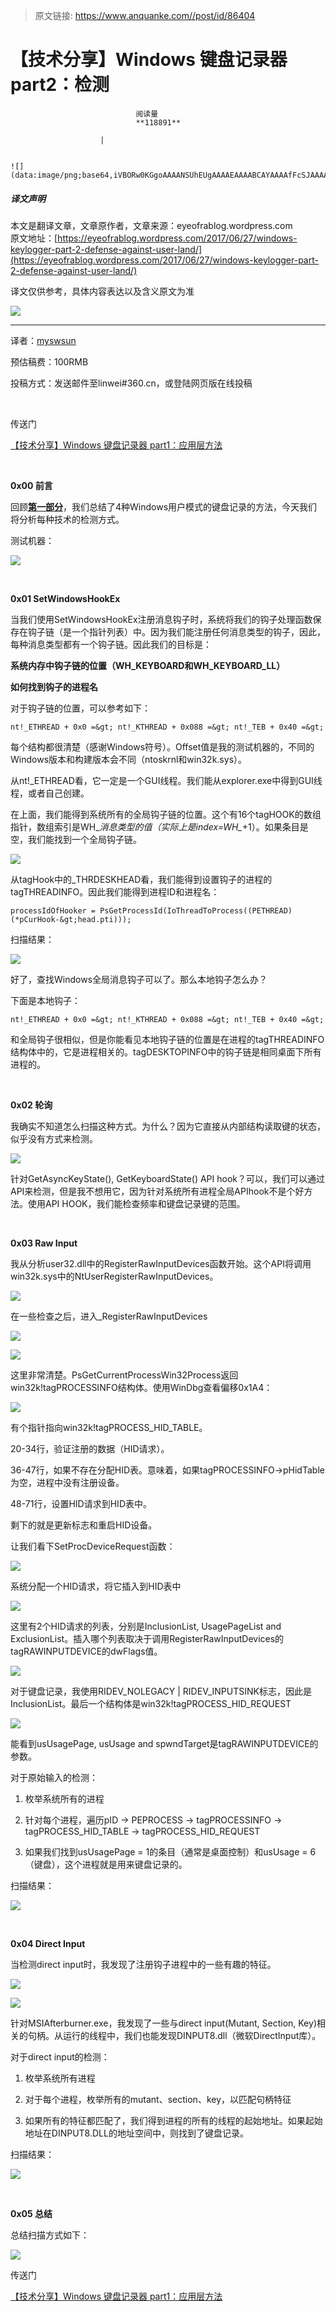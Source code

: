 > 原文链接: https://www.anquanke.com//post/id/86404 


# 【技术分享】Windows 键盘记录器 part2：检测


                                阅读量   
                                **118891**
                            
                        |
                        
                                                                                                                                    ![](data:image/png;base64,iVBORw0KGgoAAAANSUhEUgAAAAEAAAABCAYAAAAfFcSJAAAAAXNSR0IArs4c6QAAAARnQU1BAACxjwv8YQUAAAAJcEhZcwAADsQAAA7EAZUrDhsAAAANSURBVBhXYzh8+PB/AAffA0nNPuCLAAAAAElFTkSuQmCC)
                                                                                            



##### 译文声明

本文是翻译文章，文章原作者，文章来源：eyeofrablog.wordpress.com
                                <br>原文地址：[https://eyeofrablog.wordpress.com/2017/06/27/windows-keylogger-part-2-defense-against-user-land/](https://eyeofrablog.wordpress.com/2017/06/27/windows-keylogger-part-2-defense-against-user-land/)

译文仅供参考，具体内容表达以及含义原文为准

![](https://p2.ssl.qhimg.com/t01512b10ff94e60f8c.jpg)

****

译者：[myswsun](http://bobao.360.cn/member/contribute?uid=2775084127)

预估稿费：100RMB

投稿方式：发送邮件至linwei#360.cn，或登陆网页版在线投稿

<br>

传送门

[【技术分享】Windows 键盘记录器 part1：应用层方法](http://bobao.360.cn/learning/detail/4084.html)

**<br>**

**0x00 前言**

回顾[**第一部分**](http://bobao.360.cn/learning/detail/4084.html)，我们总结了4种Windows用户模式的键盘记录的方法，今天我们将分析每种技术的检测方式。

测试机器：

![](https://p0.ssl.qhimg.com/t017fbd7f4aa0e86c78.png)

<br>

**0x01 SetWindowsHookEx**

当我们使用SetWindowsHookEx注册消息钩子时，系统将我们的钩子处理函数保存在钩子链（是一个指针列表）中。因为我们能注册任何消息类型的钩子，因此，每种消息类型都有一个钩子链。因此我们的目标是：

**系统内存中钩子链的位置（WH_KEYBOARD和WH_KEYBOARD_LL）**

**如何找到钩子的进程名**

对于钩子链的位置，可以参考如下：

```
nt!_ETHREAD + 0x0 =&gt; nt!_KTHREAD + 0x088 =&gt; nt!_TEB + 0x40 =&gt; win32k!tagTHREADINFO + 0xCC =&gt; win32k!tagDESKTOPINFO + 0x10 =&gt; win32k!tagHOOK
```

每个结构都很清楚（感谢Windows符号）。Offset值是我的测试机器的，不同的Windows版本和构建版本会不同（ntoskrnl和win32k.sys）。

从nt!_ETHREAD看，它一定是一个GUI线程。我们能从explorer.exe中得到GUI线程，或者自己创建。

在上面，我们能得到系统所有的全局钩子链的位置。这个有16个tagHOOK的数组指针，数组索引是WH_*消息类型的值（实际上是index=WH_*+1）。如果条目是空，我们能找到一个全局钩子链。

![](https://p4.ssl.qhimg.com/t018307cd6fa553dda4.png)

从tagHook中的_THRDESKHEAD看，我们能得到设置钩子的进程的tagTHREADINFO。因此我们能得到进程ID和进程名：

```
processIdOfHooker = PsGetProcessId(IoThreadToProcess((PETHREAD)(*pCurHook-&gt;head.pti)));
```

扫描结果：

![](https://p1.ssl.qhimg.com/t0160fb6612db4c8929.jpg)

好了，查找Windows全局消息钩子可以了。那么本地钩子怎么办？

下面是本地钩子：

```
nt!_ETHREAD + 0x0 =&gt; nt!_KTHREAD + 0x088 =&gt; nt!_TEB + 0x40 =&gt; win32k!tagTHREADINFO + 0x198 =&gt;  win32k!tagHOOK
```

和全局钩子很相似，但是你能看见本地钩子链的位置是在进程的tagTHREADINFO结构体中的，它是进程相关的。tagDESKTOPINFO中的钩子链是相同桌面下所有进程的。

<br>

**0x02 轮询**

我确实不知道怎么扫描这种方式。为什么？因为它直接从内部结构读取键的状态，似乎没有方式来检测。

![](https://p5.ssl.qhimg.com/t01f20ff345e7c6596c.jpg)

针对GetAsyncKeyState(), GetKeyboardState() API hook？可以，我们可以通过API来检测，但是我不想用它，因为针对系统所有进程全局APIhook不是个好方法。使用API HOOK，我们能检查频率和键盘记录键的范围。

<br>

**0x03 Raw Input**

我从分析user32.dll中的RegisterRawInputDevices函数开始。这个API将调用win32k.sys中的NtUserRegisterRawInputDevices。

![](https://p3.ssl.qhimg.com/t0160cc53bf77993f78.jpg)

在一些检查之后，进入_RegisterRawInputDevices

![](https://p2.ssl.qhimg.com/t017f20dcf3d6a9eb20.jpg)

![](https://p5.ssl.qhimg.com/t019292ec679d9d83b8.jpg)

这里非常清楚。PsGetCurrentProcessWin32Process返回win32k!tagPROCESSINFO结构体。使用WinDbg查看偏移0x1A4：

![](https://p2.ssl.qhimg.com/t01f15063a37f4b5a74.png)

有个指针指向win32k!tagPROCESS_HID_TABLE。

20-34行，验证注册的数据（HID请求）。

36-47行，如果不存在分配HID表。意味着，如果tagPROCESSINFO-&gt;pHidTable为空，进程中没有注册设备。

48-71行，设置HID请求到HID表中。

剩下的就是更新标志和重启HID设备。

让我们看下SetProcDeviceRequest函数：

![](https://p4.ssl.qhimg.com/t01d91ab06ddd32b1f2.jpg)

系统分配一个HID请求，将它插入到HID表中

![](https://p2.ssl.qhimg.com/t01bf4a036088ce7453.png)

这里有2个HID请求的列表，分别是InclusionList, UsagePageList and ExclusionList。插入哪个列表取决于调用RegisterRawInputDevices的tagRAWINPUTDEVICE的dwFlags值。

![](https://p3.ssl.qhimg.com/t0166afbebfb90f6d43.jpg)

对于键盘记录，我使用RIDEV_NOLEGACY | RIDEV_INPUTSINK标志，因此是InclusionList。最后一个结构体是win32k!tagPROCESS_HID_REQUEST

![](https://p0.ssl.qhimg.com/t01ee7ede4c176885f4.png)

能看到usUsagePage, usUsage and spwndTarget是tagRAWINPUTDEVICE的参数。

对于原始输入的检测：

1. 枚举系统所有的进程

2. 针对每个进程，遍历pID -&gt; PEPROCESS -&gt; tagPROCESSINFO -&gt; tagPROCESS_HID_TABLE -&gt; tagPROCESS_HID_REQUEST

3. 如果我们找到usUsagePage = 1的条目（通常是桌面控制）和usUsage = 6（键盘），这个进程就是用来键盘记录的。

扫描结果：

![](https://p4.ssl.qhimg.com/t01ac191f7ec1b37f43.jpg)

<br>

**0x04 Direct Input**

当检测direct input时，我发现了注册钩子进程中的一些有趣的特征。

![](https://p1.ssl.qhimg.com/t0136acc47becc845f7.jpg)

![](https://p0.ssl.qhimg.com/t015bb286f6f98dc3f1.jpg)

针对MSIAfterburner.exe，我发现了一些与direct input(Mutant, Section, Key)相关的句柄。从运行的线程中，我们也能发现DINPUT8.dll（微软DirectInput库）。

对于direct input的检测：

1. 枚举系统所有进程

2. 对于每个进程，枚举所有的mutant、section、key，以匹配句柄特征

3. 如果所有的特征都匹配了，我们得到进程的所有的线程的起始地址。如果起始地址在DINPUT8.DLL的地址空间中，则找到了键盘记录。

扫描结果：

![](https://p0.ssl.qhimg.com/t01bf606ac970edf41a.jpg)

<br>

**0x05 总结**

总结扫描方式如下：

![](https://p3.ssl.qhimg.com/t015f62936b7ab4052a.png)

传送门

[【技术分享】Windows 键盘记录器 part1：应用层方法](http://bobao.360.cn/learning/detail/4084.html)


